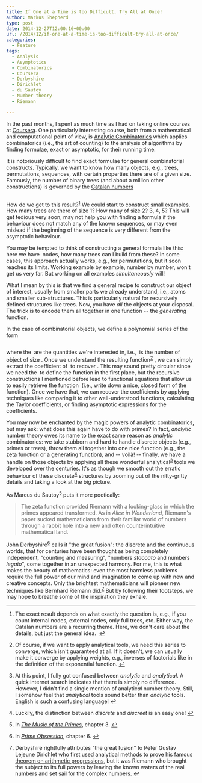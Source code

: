 ```yaml
---
title: If One at a Time is too Difficult, Try All at Once!
author: Markus Shepherd
type: post
date: 2014-12-27T12:00:16+00:00
url: /2014/12/if-one-at-a-time-is-too-difficult-try-all-at-once/
categories:
  - Feature
tags:
  - Analysis
  - Asymptotics
  - Combinatorics
  - Coursera
  - Derbyshire
  - Dirichlet
  - du Sautoy
  - Number theory
  - Riemann

---
```

In the past months, I spent as much time as I had on taking online courses at <a title="Coursera" href="https://www.coursera.org/" target="_blank">Coursera</a>. One particularly interesting course, both from a mathematical and computational point of view, is <a title="Analytic Combinatorics course" href="https://www.coursera.org/course/ac" target="_blank">Analytic Combinatorics</a> which applies combinatorics (i.e., the art of counting) to the analysis of algorithms by finding formulae, exact or asymptotic, for their running time.

It is notoriously difficult to find exact formulae for general combinatorial constructs. Typically, we want to know how many objects, e.g., trees, permutations, sequences, with certain properties there are of a given size. Famously, the number of binary trees (and about a million other constructions) is governed by the <a title="Catalan numbers" href="http://en.wikipedia.org/wiki/Catalan_number" target="_blank">Catalan numbers</a>

<p style='text-align:center;'>
  <span class='MathJax_Preview'><img src='http://localhost:8885/riemannhypothesis.info/wp-content/plugins/latex/cache/tex_ea9adc7859337ac76d2053e44eb85d79.gif' style='vertical-align: middle; border: none;' class='tex' alt="" /></span>
</p>

<!--more-->

How do we get to this result?<sup id="rf1-673"><a href="#fn1-673" title=" The exact result depends on what exactly the question is, e.g., if you count internal nodes, external nodes, only full trees, etc. Either way, the Catalan numbers are a recurring theme. Here, we don&#039;t care about the details, but just the general idea. " rel="footnote">1</a></sup> We could start to construct small examples. How many trees are there of size 1? How many of size 2? 3, 4, 5? This will get tedious very soon, may not help you with finding a formula if the behaviour does not match any of the known sequences, or may even mislead if the beginning of the sequence is very different from the asymptotic behaviour.

You may be tempted to think of constructing a general formula like this: here we have <span class='MathJax_Preview'><img src='http://localhost:8885/riemannhypothesis.info/wp-content/plugins/latex/cache/tex_7b8b965ad4bca0e41ab51de7b31363a1.gif' style='vertical-align: middle; border: none; padding-bottom:2px;' class='tex' alt="" /></span> nodes, how many trees can I build from these? In some cases, this approach actually works, e.g., for permutations, but it soon reaches its limits. Working example by example, number by number, won't get us very far. But working on all examples _simultaneously_ will!

What I mean by this is that we find a general recipe to construct our object of interest, usually from smaller parts we already understand, i.e., atoms and smaller sub-structures. This is particularly natural for recursively defined structures like trees. Now, you have _all_ the objects at your disposal. The trick is to encode them all together in one function -- the _generating_ function.

In the case of combinatorial objects, we define a polynomial series of the form

<p style='text-align:center;'>
  <span class='MathJax_Preview'><img src='http://localhost:8885/riemannhypothesis.info/wp-content/plugins/latex/cache/tex_7387d396dae6861e2336a1c5bed16299.gif' style='vertical-align: middle; border: none;' class='tex' alt="" /></span>
</p>

where the <span class='MathJax_Preview'><img src='http://localhost:8885/riemannhypothesis.info/wp-content/plugins/latex/cache/tex_825b3fd5bafbc46b9a560ea9f16b21dd.gif' style='vertical-align: middle; border: none; padding-bottom:1px;' class='tex' alt="" /></span> are the quantities we're interested in, i.e., <span class='MathJax_Preview'><img src='http://localhost:8885/riemannhypothesis.info/wp-content/plugins/latex/cache/tex_825b3fd5bafbc46b9a560ea9f16b21dd.gif' style='vertical-align: middle; border: none; padding-bottom:1px;' class='tex' alt="" /></span> is the number of object of size <span class='MathJax_Preview'><img src='http://localhost:8885/riemannhypothesis.info/wp-content/plugins/latex/cache/tex_7b8b965ad4bca0e41ab51de7b31363a1.gif' style='vertical-align: middle; border: none; padding-bottom:2px;' class='tex' alt="" /></span>. Once we understand the resulting function<sup id="rf2-673"><a href="#fn2-673" title="Of course, if we want to apply analytical tools, we need this series to converge, which isn&#039;t guaranteed at all. If it doesn&#039;t, we can usually make it converge by applying weights, e.g., inverses of factorials like in the definition of the exponential function." rel="footnote">2</a></sup> <span class='MathJax_Preview'><img src='http://localhost:8885/riemannhypothesis.info/wp-content/plugins/latex/cache/tex_7852db5d43d5ab2b22775d9f2131b869.gif' style='vertical-align: middle; border: none; ' class='tex' alt="" /></span>, we can simply extract the coefficient of <span class='MathJax_Preview'><img src='http://localhost:8885/riemannhypothesis.info/wp-content/plugins/latex/cache/tex_b41952e9dfed8e1ed562fddafeca7c70.gif' style='vertical-align: middle; border: none; padding-bottom:1px;' class='tex' alt="" /></span> to recover <span class='MathJax_Preview'><img src='http://localhost:8885/riemannhypothesis.info/wp-content/plugins/latex/cache/tex_825b3fd5bafbc46b9a560ea9f16b21dd.gif' style='vertical-align: middle; border: none; padding-bottom:1px;' class='tex' alt="" /></span>. This may sound pretty circular since we need the <span class='MathJax_Preview'><img src='http://localhost:8885/riemannhypothesis.info/wp-content/plugins/latex/cache/tex_825b3fd5bafbc46b9a560ea9f16b21dd.gif' style='vertical-align: middle; border: none; padding-bottom:1px;' class='tex' alt="" /></span> to define the function in the first place, but the recursive constructions I mentioned before lead to functional equations that allow us to easily retrieve the function <span class='MathJax_Preview'><img src='http://localhost:8885/riemannhypothesis.info/wp-content/plugins/latex/cache/tex_7852db5d43d5ab2b22775d9f2131b869.gif' style='vertical-align: middle; border: none; ' class='tex' alt="" /></span> (i.e., write down a nice, closed form of the function). Once we have that, we can recover the coefficients by applying techniques like comparing it to other well-understood functions, calculating the Taylor coefficients, or finding asymptotic expressions for the coefficients.

You may now be enchanted by the magic powers of analytic combinatorics, but may ask: what does this again have to do with primes? In fact, _analytic_ number theory owes its name to the exact same reason as _analytic_ combinatorics: we take stubborn and hard to handle discrete objects (e.g., primes or trees), throw them all together into one nice function (e.g., the zeta function or a generating function), and -- voilà! -- finally, we have a handle on those objects by applying all these wonderful analytical<sup id="rf3-673"><a href="#fn3-673" title="At this point, I fully got confused between analytic and analytical. A quick internet search indicates that there is simply no difference. However, I didn&#039;t find a single mention of analytical number theory. Still, I somehow feel that analytical tools sound better than analytic tools. English is such a confusing language!" rel="footnote">3</a></sup> tools we developed over the centuries. It's as though we smooth out the erratic behaviour of these discrete<sup id="rf4-673"><a href="#fn4-673" title="Luckily, the distinction between discrete and discreet is an easy one!" rel="footnote">4</a></sup> structures by zooming out of the nitty-gritty details and taking a look at the big picture.

As Marcus du Sautoy<sup id="rf5-673"><a href="#fn5-673" title="In The Music of the Primes, chapter 3." rel="footnote">5</a></sup> puts it more poetically:

> The zeta function provided Riemann with a looking-glass in which the primes appeared transformed. As in _Alice in Wonderland_, Riemann's paper sucked mathematicians from their familiar world of numbers through a rabbit hole into a new and often counterintuitive mathematical land.

John Derbyshire<sup id="rf6-673"><a href="#fn6-673" title="In Prime Obsession, chapter 6." rel="footnote">6</a></sup> calls it "the great fusion": the discrete and the continuous worlds, that for centuries have been thought as being completely independent, "counting and measuring", "numbers _staccato_ and numbers _legato_", come together in an unexpected harmony. For me, this is what makes the beauty of mathematics: even the most harmless problems require the full power of our mind and imagination to come up with new and creative concepts. Only the brightest mathematicians will pioneer new techniques like Bernhard Riemann did.<sup id="rf7-673"><a href="#fn7-673" title="Derbyshire rightfully&nbsp;attributes&nbsp;&quot;the great fusion&quot; to&nbsp;Peter Gustav Lejeune Dirichlet who first used analytical methods to prove his famous theorem on arithmetic progressions, but it was Riemann who brought the subject to its full powers by leaving the known waters of the real numbers and set sail for the complex numbers." rel="footnote">7</a></sup> But by following their footsteps, we may hope to breathe some of the inspiration they exhale.

<hr class="footnotes" />

<ol class="footnotes">
  <li id="fn1-673">
    <p>
      The exact result depends on what exactly the question is, e.g., if you count internal nodes, external nodes, only full trees, etc. Either way, the Catalan numbers are a recurring theme. Here, we don't care about the details, but just the general idea. &nbsp;<a href="#rf1-673" class="backlink" title="Jump back to footnote 1 in the text.">&#8617;</a>
    </p>
  </li>
  
  <li id="fn2-673">
    <p>
      Of course, if we want to apply analytical tools, we need this series to converge, which isn't guaranteed at all. If it doesn't, we can usually make it converge by applying weights, e.g., inverses of factorials like in the definition of the exponential function.&nbsp;<a href="#rf2-673" class="backlink" title="Jump back to footnote 2 in the text.">&#8617;</a>
    </p>
  </li>
  
  <li id="fn3-673">
    <p>
      At this point, I fully got confused between <em>analytic</em> and <em>analytical</em>. A quick internet search indicates that there is simply no difference. However, I didn't find a single mention of analytic<em>al</em> number theory. Still, I somehow feel that <em>analytical</em> tools sound better than <em>analytic</em> tools. English is such a confusing language!&nbsp;<a href="#rf3-673" class="backlink" title="Jump back to footnote 3 in the text.">&#8617;</a>
    </p>
  </li>
  
  <li id="fn4-673">
    <p>
      Luckily, the distinction between <em>discrete</em> and <em>discreet</em> is an easy one!&nbsp;<a href="#rf4-673" class="backlink" title="Jump back to footnote 4 in the text.">&#8617;</a>
    </p>
  </li>
  
  <li id="fn5-673">
    <p>
      In <a title="Buy the book on amazon.co.uk" href="http://www.amazon.co.uk/gp/product/1841155802/ref=as_li_tf_tl?ie=UTF8&camp=1634&creative=6738&creativeASIN=1841155802&linkCode=as2&tag=riemannhypo-21" target="_blank"><em>The Music of the Primes</em></a>, chapter 3.&nbsp;<a href="#rf5-673" class="backlink" title="Jump back to footnote 5 in the text.">&#8617;</a>
    </p>
  </li>
  
  <li id="fn6-673">
    <p>
      In <a title="Buy the book on amazon.co.uk" href="http://www.amazon.co.uk/gp/product/0452285259/ref=as_li_tf_tl?ie=UTF8&camp=1634&creative=6738&creativeASIN=0452285259&linkCode=as2&tag=riemannhypo-21" target="_blank"><em>Prime Obsession</em></a>, chapter 6.&nbsp;<a href="#rf6-673" class="backlink" title="Jump back to footnote 6 in the text.">&#8617;</a>
    </p>
  </li>
  
  <li id="fn7-673">
    <p>
      Derbyshire rightfully attributes "the great fusion" to Peter Gustav Lejeune Dirichlet who first used analytical methods to prove his famous <a title="Dirichlet's theorem on arithmetic progressions" href="http://en.wikipedia.org/wiki/Dirichlet%27s_theorem_on_arithmetic_progressions" target="_blank">theorem on arithmetic progressions</a>, but it was Riemann who brought the subject to its full powers by leaving the known waters of the real numbers and set sail for the complex numbers.&nbsp;<a href="#rf7-673" class="backlink" title="Jump back to footnote 7 in the text.">&#8617;</a>
    </p>
  </li>
</ol>
